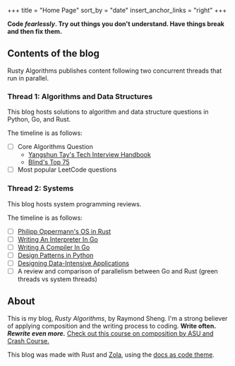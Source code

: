 +++
title = "Home Page"
sort_by = "date"
insert_anchor_links = "right"
+++

**Code *fearlessly*. Try out things you don't understand. Have things break and then fix them.**

## Contents of the blog

Rusty Algorithms publishes content following two concurrent threads that run in parallel.

### Thread 1: Algorithms and Data Structures

This blog hosts solutions to algorithm and data structure questions in Python, Go, and Rust.

The timeline is as follows:

- [ ] Core Algorithms Question
  - [Yangshun Tay's Tech Interview Handbook](https://yangshun.github.io/tech-interview-handbook/algorithms/algorithms-introduction)
  - [Blind's Top 75](https://www.teamblind.com/post/New-Year-Gift---Curated-List-of-Top-75-LeetCode-Questions-to-Save-Your-Time-OaM1orEU)
- [ ] Most popular LeetCode questions

### Thread 2: Systems

This blog hosts system programming reviews.

The timeline is as follows:

- [ ] [Philipp Oppermann's OS in Rust](https://os.phil-opp.com/)
- [ ] [Writing An Interpreter In Go](https://interpreterbook.com/)
- [ ] [Writing A Compiler In Go](https://compilerbook.com/)
- [ ] [Design Patterns in Python](https://refactoring.guru/design-patterns/python)
- [ ] [Designing Data-Intensive Applications](https://dataintensive.net/)
- [ ] A review and comparison of parallelism between Go and Rust (green threads vs system threads)

## About

This is my blog, *Rusty Algorithms*, by Raymond Sheng. I'm a strong believer of applying composition and the writing process to coding. **Write often.** ***Rewrite even more.*** [Check out this course on composition by ASU and Crash Course.](https://www.youtube.com/playlist?list=PLNrrxHpJhC8mNXjrAL3Ey1Q6iI35cymzl)

This blog was made with Rust and [Zola](https://www.getzola.org/), using the [docs as code theme](https://github.com/codeandmedia/zola_docsascode_theme).
